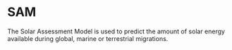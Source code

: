 # SAM
The Solar Assessment Model is used to predict the amount of solar energy available during global, marine or terrestrial migrations.
